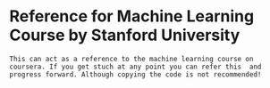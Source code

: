 # Reference for Machine Learning Course by Stanford University

    This can act as a reference to the machine learning course on coursera. If you get stuch at any point you can refer this  and progress forward. Although copying the code is not recommended!
